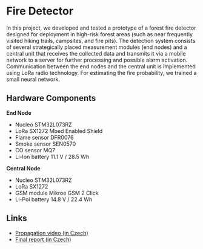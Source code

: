 # Fire Detector

In this project, we developed and tested a prototype of a forest fire detector designed for deployment in high-risk forest areas (such as near frequently visited hiking trails, campsites, and fire pits).
The detection system consists of several strategically placed measurement modules (end nodes) and a central unit that receives the collected data and transmits it via a mobile network to a server for further processing and possible alarm activation. Communication between the end nodes and the central unit is implemented using LoRa radio technology.
For estimating the fire probability, we trained a small neural network.

## Hardware Components

**End Node**
- Nucleo STM32L073RZ
- LoRa SX1272 Mbed Enabled Shield
- Flame sensor DFR0076
- Smoke sensor SEN0570
- CO sensor MQ7
- Li-Ion battery 11.1 V / 28.5 Wh

**Central Node**
- Nucleo STM32L073RZ
- LoRa SX1272
- GSM module Mikroe GSM 2 Click
- Li-Pol battery 14.8 V / 22.4 Wh

## Links
- [Propagation video (in Czech)](https://www.youtube.com/shorts/PUgJaB7o2DU)
- [Final report (in Czech)](Detektor_požáru.pdf)